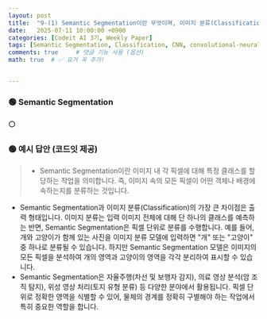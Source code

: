 ```yaml
---
layout: post
title:  "9-(1) Semantic Segmentation이란 무엇이며, 이미지 분류(Classification)와 어떤 차이가 있나요?"
date:   2025-07-11 10:00:00 +0900
categories: [Codeit AI 3기, Weekly Paper]
tags: [Semantic Segmentation, Classification, CNN, convolutional-neural-network, Deep Learning, AI, Computer Vision]
comments: true     # 댓글 기능 사용 (옵션)
math: true  # ✅ 요거 꼭 추가!


---
```



### 🟢 Semantic Segmentation

#### ⚪ 

### 🟢 예시 답안 (코드잇 제공)
>  - Semantic Segmentation이란 이미지 내 각 픽셀에 대해 특정 클래스를 할당하는 작업을 의미합니다. 즉, 이미지 속의 모든 픽셀이 어떤 객체나 배경에 속하는지를 분류하는 것입니다.
- Semantic Segmentation과 이미지 분류(Classification)의 가장 큰 차이점은 출력 형태입니다. 이미지 분류는 입력 이미지 전체에 대해 단 하나의 클래스를 예측하는 반면, Semantic Segmentation은 픽셀 단위로 분류를 수행합니다. 예를 들어, 개와 고양이가 함께 있는 사진을 이미지 분류 모델에 입력하면 "개" 또는 "고양이" 중 하나로 분류될 수 있습니다. 하지만 Semantic Segmentation 모델은 이미지의 모든 픽셀을 분석하여 개의 영역과 고양이의 영역을 각각 분리하여 표시할 수 있습니다.
- Semantic Segmentation은 자율주행(차선 및 보행자 감지), 의료 영상 분석(암 조직 탐지), 위성 영상 처리(토지 유형 분류) 등 다양한 분야에서 활용됩니다. 픽셀 단위로 정확한 영역을 식별할 수 있어, 물체의 경계를 정확히 구별해야 하는 작업에서 특히 중요한 역할을 합니다.

